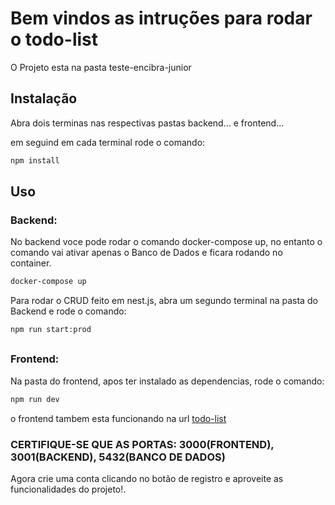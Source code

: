 # Bem vindos as intruções para rodar o todo-list

O Projeto esta na pasta teste-encibra-junior

## Instalação

Abra dois terminas nas respectivas pastas backend... e frontend...

em seguind em cada terminal rode o comando: 

```bash
npm install
```

## Uso
### Backend:
No backend voce pode rodar o comando docker-compose up, no entanto o comando vai ativar apenas o Banco de Dados e ficara rodando no container.
```bash
docker-compose up
```
Para rodar o CRUD feito em nest.js, abra um segundo terminal na pasta do Backend e rode o comando:
```bash
npm run start:prod
```
##
### Frontend:
Na pasta do frontend, apos ter instalado as dependencias, rode o comando:
```bash
npm run dev
```
o frontend tambem esta funcionando na url <a href='https://teste-encibra-junior.vercel.app'>todo-list<a>

### CERTIFIQUE-SE QUE AS PORTAS: 3000(FRONTEND), 3001(BACKEND), 5432(BANCO DE DADOS)


Agora crie uma conta clicando no botão de registro e aproveite as funcionalidades do projeto!.

